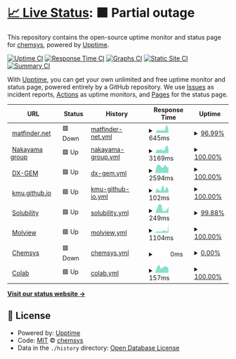 # [📈 Live Status](https://demo.upptime.js.org): <!--live status--> **🟧 Partial outage**

This repository contains the open-source uptime monitor and status page for [chemsys](https://demo.upptime.js.org), powered by [Upptime](https://github.com/upptime/upptime).

[![Uptime CI](https://github.com/chemsys/upptime/workflows/Uptime%20CI/badge.svg)](https://github.com/chemsys/upptime/actions?query=workflow%3A%22Uptime+CI%22)
[![Response Time CI](https://github.com/chemsys/upptime/workflows/Response%20Time%20CI/badge.svg)](https://github.com/chemsys/upptime/actions?query=workflow%3A%22Response+Time+CI%22)
[![Graphs CI](https://github.com/chemsys/upptime/workflows/Graphs%20CI/badge.svg)](https://github.com/chemsys/upptime/actions?query=workflow%3A%22Graphs+CI%22)
[![Static Site CI](https://github.com/chemsys/upptime/workflows/Static%20Site%20CI/badge.svg)](https://github.com/chemsys/upptime/actions?query=workflow%3A%22Static+Site+CI%22)
[![Summary CI](https://github.com/chemsys/upptime/workflows/Summary%20CI/badge.svg)](https://github.com/chemsys/upptime/actions?query=workflow%3A%22Summary+CI%22)

With [Upptime](https://upptime.js.org), you can get your own unlimited and free uptime monitor and status page, powered entirely by a GitHub repository. We use [Issues](https://github.com/chemsys/upptime/issues) as incident reports, [Actions](https://github.com/chemsys/upptime/actions) as uptime monitors, and [Pages](https://demo.upptime.js.org) for the status page.

<!--start: status pages-->
<!-- This summary is generated by Upptime (https://github.com/upptime/upptime) -->
<!-- Do not edit this manually, your changes will be overwritten -->
<!-- prettier-ignore -->
| URL | Status | History | Response Time | Uptime |
| --- | ------ | ------- | ------------- | ------ |
| <img alt="" src="https://icons.duckduckgo.com/ip3/matfinder.net.ico" height="13"> [matfinder.net](https://matfinder.net/) | 🟥 Down | [matfinder-net.yml](https://github.com/chemsys/upptime/commits/HEAD/history/matfinder-net.yml) | <details><summary><img alt="Response time graph" src="./graphs/matfinder-net/response-time-week.png" height="20"> 645ms</summary><br><a href="https://demo.upptime.js.org/history/matfinder-net"><img alt="Response time 464" src="https://img.shields.io/endpoint?url=https%3A%2F%2Fraw.githubusercontent.com%2Fchemsys%2Fupptime%2FHEAD%2Fapi%2Fmatfinder-net%2Fresponse-time.json"></a><br><a href="https://demo.upptime.js.org/history/matfinder-net"><img alt="24-hour response time 1034" src="https://img.shields.io/endpoint?url=https%3A%2F%2Fraw.githubusercontent.com%2Fchemsys%2Fupptime%2FHEAD%2Fapi%2Fmatfinder-net%2Fresponse-time-day.json"></a><br><a href="https://demo.upptime.js.org/history/matfinder-net"><img alt="7-day response time 645" src="https://img.shields.io/endpoint?url=https%3A%2F%2Fraw.githubusercontent.com%2Fchemsys%2Fupptime%2FHEAD%2Fapi%2Fmatfinder-net%2Fresponse-time-week.json"></a><br><a href="https://demo.upptime.js.org/history/matfinder-net"><img alt="30-day response time 477" src="https://img.shields.io/endpoint?url=https%3A%2F%2Fraw.githubusercontent.com%2Fchemsys%2Fupptime%2FHEAD%2Fapi%2Fmatfinder-net%2Fresponse-time-month.json"></a><br><a href="https://demo.upptime.js.org/history/matfinder-net"><img alt="1-year response time 447" src="https://img.shields.io/endpoint?url=https%3A%2F%2Fraw.githubusercontent.com%2Fchemsys%2Fupptime%2FHEAD%2Fapi%2Fmatfinder-net%2Fresponse-time-year.json"></a></details> | <details><summary><a href="https://demo.upptime.js.org/history/matfinder-net">96.99%</a></summary><a href="https://demo.upptime.js.org/history/matfinder-net"><img alt="All-time uptime 99.97%" src="https://img.shields.io/endpoint?url=https%3A%2F%2Fraw.githubusercontent.com%2Fchemsys%2Fupptime%2FHEAD%2Fapi%2Fmatfinder-net%2Fuptime.json"></a><br><a href="https://demo.upptime.js.org/history/matfinder-net"><img alt="24-hour uptime 78.95%" src="https://img.shields.io/endpoint?url=https%3A%2F%2Fraw.githubusercontent.com%2Fchemsys%2Fupptime%2FHEAD%2Fapi%2Fmatfinder-net%2Fuptime-day.json"></a><br><a href="https://demo.upptime.js.org/history/matfinder-net"><img alt="7-day uptime 96.99%" src="https://img.shields.io/endpoint?url=https%3A%2F%2Fraw.githubusercontent.com%2Fchemsys%2Fupptime%2FHEAD%2Fapi%2Fmatfinder-net%2Fuptime-week.json"></a><br><a href="https://demo.upptime.js.org/history/matfinder-net"><img alt="30-day uptime 99.31%" src="https://img.shields.io/endpoint?url=https%3A%2F%2Fraw.githubusercontent.com%2Fchemsys%2Fupptime%2FHEAD%2Fapi%2Fmatfinder-net%2Fuptime-month.json"></a><br><a href="https://demo.upptime.js.org/history/matfinder-net"><img alt="1-year uptime 99.94%" src="https://img.shields.io/endpoint?url=https%3A%2F%2Fraw.githubusercontent.com%2Fchemsys%2Fupptime%2FHEAD%2Fapi%2Fmatfinder-net%2Fuptime-year.json"></a></details>
| <img alt="" src="https://icons.duckduckgo.com/ip3/www.qsim.t.u-tokyo.ac.jp.ico" height="13"> [Nakayama group](http://www.qsim.t.u-tokyo.ac.jp) | 🟩 Up | [nakayama-group.yml](https://github.com/chemsys/upptime/commits/HEAD/history/nakayama-group.yml) | <details><summary><img alt="Response time graph" src="./graphs/nakayama-group/response-time-week.png" height="20"> 3169ms</summary><br><a href="https://demo.upptime.js.org/history/nakayama-group"><img alt="Response time 2819" src="https://img.shields.io/endpoint?url=https%3A%2F%2Fraw.githubusercontent.com%2Fchemsys%2Fupptime%2FHEAD%2Fapi%2Fnakayama-group%2Fresponse-time.json"></a><br><a href="https://demo.upptime.js.org/history/nakayama-group"><img alt="24-hour response time 3549" src="https://img.shields.io/endpoint?url=https%3A%2F%2Fraw.githubusercontent.com%2Fchemsys%2Fupptime%2FHEAD%2Fapi%2Fnakayama-group%2Fresponse-time-day.json"></a><br><a href="https://demo.upptime.js.org/history/nakayama-group"><img alt="7-day response time 3169" src="https://img.shields.io/endpoint?url=https%3A%2F%2Fraw.githubusercontent.com%2Fchemsys%2Fupptime%2FHEAD%2Fapi%2Fnakayama-group%2Fresponse-time-week.json"></a><br><a href="https://demo.upptime.js.org/history/nakayama-group"><img alt="30-day response time 2731" src="https://img.shields.io/endpoint?url=https%3A%2F%2Fraw.githubusercontent.com%2Fchemsys%2Fupptime%2FHEAD%2Fapi%2Fnakayama-group%2Fresponse-time-month.json"></a><br><a href="https://demo.upptime.js.org/history/nakayama-group"><img alt="1-year response time 2838" src="https://img.shields.io/endpoint?url=https%3A%2F%2Fraw.githubusercontent.com%2Fchemsys%2Fupptime%2FHEAD%2Fapi%2Fnakayama-group%2Fresponse-time-year.json"></a></details> | <details><summary><a href="https://demo.upptime.js.org/history/nakayama-group">100.00%</a></summary><a href="https://demo.upptime.js.org/history/nakayama-group"><img alt="All-time uptime 99.99%" src="https://img.shields.io/endpoint?url=https%3A%2F%2Fraw.githubusercontent.com%2Fchemsys%2Fupptime%2FHEAD%2Fapi%2Fnakayama-group%2Fuptime.json"></a><br><a href="https://demo.upptime.js.org/history/nakayama-group"><img alt="24-hour uptime 100.00%" src="https://img.shields.io/endpoint?url=https%3A%2F%2Fraw.githubusercontent.com%2Fchemsys%2Fupptime%2FHEAD%2Fapi%2Fnakayama-group%2Fuptime-day.json"></a><br><a href="https://demo.upptime.js.org/history/nakayama-group"><img alt="7-day uptime 100.00%" src="https://img.shields.io/endpoint?url=https%3A%2F%2Fraw.githubusercontent.com%2Fchemsys%2Fupptime%2FHEAD%2Fapi%2Fnakayama-group%2Fuptime-week.json"></a><br><a href="https://demo.upptime.js.org/history/nakayama-group"><img alt="30-day uptime 100.00%" src="https://img.shields.io/endpoint?url=https%3A%2F%2Fraw.githubusercontent.com%2Fchemsys%2Fupptime%2FHEAD%2Fapi%2Fnakayama-group%2Fuptime-month.json"></a><br><a href="https://demo.upptime.js.org/history/nakayama-group"><img alt="1-year uptime 100.00%" src="https://img.shields.io/endpoint?url=https%3A%2F%2Fraw.githubusercontent.com%2Fchemsys%2Fupptime%2FHEAD%2Fapi%2Fnakayama-group%2Fuptime-year.json"></a></details>
| <img alt="" src="https://icons.duckduckgo.com/ip3/www.dx-gem.t.u-tokyo.ac.jp.ico" height="13"> [DX-GEM](http://www.dx-gem.t.u-tokyo.ac.jp) | 🟩 Up | [dx-gem.yml](https://github.com/chemsys/upptime/commits/HEAD/history/dx-gem.yml) | <details><summary><img alt="Response time graph" src="./graphs/dx-gem/response-time-week.png" height="20"> 2594ms</summary><br><a href="https://demo.upptime.js.org/history/dx-gem"><img alt="Response time 2782" src="https://img.shields.io/endpoint?url=https%3A%2F%2Fraw.githubusercontent.com%2Fchemsys%2Fupptime%2FHEAD%2Fapi%2Fdx-gem%2Fresponse-time.json"></a><br><a href="https://demo.upptime.js.org/history/dx-gem"><img alt="24-hour response time 2104" src="https://img.shields.io/endpoint?url=https%3A%2F%2Fraw.githubusercontent.com%2Fchemsys%2Fupptime%2FHEAD%2Fapi%2Fdx-gem%2Fresponse-time-day.json"></a><br><a href="https://demo.upptime.js.org/history/dx-gem"><img alt="7-day response time 2594" src="https://img.shields.io/endpoint?url=https%3A%2F%2Fraw.githubusercontent.com%2Fchemsys%2Fupptime%2FHEAD%2Fapi%2Fdx-gem%2Fresponse-time-week.json"></a><br><a href="https://demo.upptime.js.org/history/dx-gem"><img alt="30-day response time 3300" src="https://img.shields.io/endpoint?url=https%3A%2F%2Fraw.githubusercontent.com%2Fchemsys%2Fupptime%2FHEAD%2Fapi%2Fdx-gem%2Fresponse-time-month.json"></a><br><a href="https://demo.upptime.js.org/history/dx-gem"><img alt="1-year response time 2962" src="https://img.shields.io/endpoint?url=https%3A%2F%2Fraw.githubusercontent.com%2Fchemsys%2Fupptime%2FHEAD%2Fapi%2Fdx-gem%2Fresponse-time-year.json"></a></details> | <details><summary><a href="https://demo.upptime.js.org/history/dx-gem">100.00%</a></summary><a href="https://demo.upptime.js.org/history/dx-gem"><img alt="All-time uptime 99.99%" src="https://img.shields.io/endpoint?url=https%3A%2F%2Fraw.githubusercontent.com%2Fchemsys%2Fupptime%2FHEAD%2Fapi%2Fdx-gem%2Fuptime.json"></a><br><a href="https://demo.upptime.js.org/history/dx-gem"><img alt="24-hour uptime 100.00%" src="https://img.shields.io/endpoint?url=https%3A%2F%2Fraw.githubusercontent.com%2Fchemsys%2Fupptime%2FHEAD%2Fapi%2Fdx-gem%2Fuptime-day.json"></a><br><a href="https://demo.upptime.js.org/history/dx-gem"><img alt="7-day uptime 100.00%" src="https://img.shields.io/endpoint?url=https%3A%2F%2Fraw.githubusercontent.com%2Fchemsys%2Fupptime%2FHEAD%2Fapi%2Fdx-gem%2Fuptime-week.json"></a><br><a href="https://demo.upptime.js.org/history/dx-gem"><img alt="30-day uptime 100.00%" src="https://img.shields.io/endpoint?url=https%3A%2F%2Fraw.githubusercontent.com%2Fchemsys%2Fupptime%2FHEAD%2Fapi%2Fdx-gem%2Fuptime-month.json"></a><br><a href="https://demo.upptime.js.org/history/dx-gem"><img alt="1-year uptime 100.00%" src="https://img.shields.io/endpoint?url=https%3A%2F%2Fraw.githubusercontent.com%2Fchemsys%2Fupptime%2FHEAD%2Fapi%2Fdx-gem%2Fuptime-year.json"></a></details>
| <img alt="" src="https://icons.duckduckgo.com/ip3/kmu.github.io.ico" height="13"> [kmu.github.io](https://kmu.github.io) | 🟩 Up | [kmu-github-io.yml](https://github.com/chemsys/upptime/commits/HEAD/history/kmu-github-io.yml) | <details><summary><img alt="Response time graph" src="./graphs/kmu-github-io/response-time-week.png" height="20"> 102ms</summary><br><a href="https://demo.upptime.js.org/history/kmu-github-io"><img alt="Response time 120" src="https://img.shields.io/endpoint?url=https%3A%2F%2Fraw.githubusercontent.com%2Fchemsys%2Fupptime%2FHEAD%2Fapi%2Fkmu-github-io%2Fresponse-time.json"></a><br><a href="https://demo.upptime.js.org/history/kmu-github-io"><img alt="24-hour response time 72" src="https://img.shields.io/endpoint?url=https%3A%2F%2Fraw.githubusercontent.com%2Fchemsys%2Fupptime%2FHEAD%2Fapi%2Fkmu-github-io%2Fresponse-time-day.json"></a><br><a href="https://demo.upptime.js.org/history/kmu-github-io"><img alt="7-day response time 102" src="https://img.shields.io/endpoint?url=https%3A%2F%2Fraw.githubusercontent.com%2Fchemsys%2Fupptime%2FHEAD%2Fapi%2Fkmu-github-io%2Fresponse-time-week.json"></a><br><a href="https://demo.upptime.js.org/history/kmu-github-io"><img alt="30-day response time 112" src="https://img.shields.io/endpoint?url=https%3A%2F%2Fraw.githubusercontent.com%2Fchemsys%2Fupptime%2FHEAD%2Fapi%2Fkmu-github-io%2Fresponse-time-month.json"></a><br><a href="https://demo.upptime.js.org/history/kmu-github-io"><img alt="1-year response time 120" src="https://img.shields.io/endpoint?url=https%3A%2F%2Fraw.githubusercontent.com%2Fchemsys%2Fupptime%2FHEAD%2Fapi%2Fkmu-github-io%2Fresponse-time-year.json"></a></details> | <details><summary><a href="https://demo.upptime.js.org/history/kmu-github-io">100.00%</a></summary><a href="https://demo.upptime.js.org/history/kmu-github-io"><img alt="All-time uptime 97.86%" src="https://img.shields.io/endpoint?url=https%3A%2F%2Fraw.githubusercontent.com%2Fchemsys%2Fupptime%2FHEAD%2Fapi%2Fkmu-github-io%2Fuptime.json"></a><br><a href="https://demo.upptime.js.org/history/kmu-github-io"><img alt="24-hour uptime 100.00%" src="https://img.shields.io/endpoint?url=https%3A%2F%2Fraw.githubusercontent.com%2Fchemsys%2Fupptime%2FHEAD%2Fapi%2Fkmu-github-io%2Fuptime-day.json"></a><br><a href="https://demo.upptime.js.org/history/kmu-github-io"><img alt="7-day uptime 100.00%" src="https://img.shields.io/endpoint?url=https%3A%2F%2Fraw.githubusercontent.com%2Fchemsys%2Fupptime%2FHEAD%2Fapi%2Fkmu-github-io%2Fuptime-week.json"></a><br><a href="https://demo.upptime.js.org/history/kmu-github-io"><img alt="30-day uptime 100.00%" src="https://img.shields.io/endpoint?url=https%3A%2F%2Fraw.githubusercontent.com%2Fchemsys%2Fupptime%2FHEAD%2Fapi%2Fkmu-github-io%2Fuptime-month.json"></a><br><a href="https://demo.upptime.js.org/history/kmu-github-io"><img alt="1-year uptime 97.86%" src="https://img.shields.io/endpoint?url=https%3A%2F%2Fraw.githubusercontent.com%2Fchemsys%2Fupptime%2FHEAD%2Fapi%2Fkmu-github-io%2Fuptime-year.json"></a></details>
| <img alt="" src="https://icons.duckduckgo.com/ip3/modem.ucsd.edu.ico" height="13"> [Solubility](http://modem.ucsd.edu/adme/databases/databases_logS.htm) | 🟩 Up | [solubility.yml](https://github.com/chemsys/upptime/commits/HEAD/history/solubility.yml) | <details><summary><img alt="Response time graph" src="./graphs/solubility/response-time-week.png" height="20"> 249ms</summary><br><a href="https://demo.upptime.js.org/history/solubility"><img alt="Response time 290" src="https://img.shields.io/endpoint?url=https%3A%2F%2Fraw.githubusercontent.com%2Fchemsys%2Fupptime%2FHEAD%2Fapi%2Fsolubility%2Fresponse-time.json"></a><br><a href="https://demo.upptime.js.org/history/solubility"><img alt="24-hour response time 207" src="https://img.shields.io/endpoint?url=https%3A%2F%2Fraw.githubusercontent.com%2Fchemsys%2Fupptime%2FHEAD%2Fapi%2Fsolubility%2Fresponse-time-day.json"></a><br><a href="https://demo.upptime.js.org/history/solubility"><img alt="7-day response time 249" src="https://img.shields.io/endpoint?url=https%3A%2F%2Fraw.githubusercontent.com%2Fchemsys%2Fupptime%2FHEAD%2Fapi%2Fsolubility%2Fresponse-time-week.json"></a><br><a href="https://demo.upptime.js.org/history/solubility"><img alt="30-day response time 273" src="https://img.shields.io/endpoint?url=https%3A%2F%2Fraw.githubusercontent.com%2Fchemsys%2Fupptime%2FHEAD%2Fapi%2Fsolubility%2Fresponse-time-month.json"></a><br><a href="https://demo.upptime.js.org/history/solubility"><img alt="1-year response time 290" src="https://img.shields.io/endpoint?url=https%3A%2F%2Fraw.githubusercontent.com%2Fchemsys%2Fupptime%2FHEAD%2Fapi%2Fsolubility%2Fresponse-time-year.json"></a></details> | <details><summary><a href="https://demo.upptime.js.org/history/solubility">99.88%</a></summary><a href="https://demo.upptime.js.org/history/solubility"><img alt="All-time uptime 97.04%" src="https://img.shields.io/endpoint?url=https%3A%2F%2Fraw.githubusercontent.com%2Fchemsys%2Fupptime%2FHEAD%2Fapi%2Fsolubility%2Fuptime.json"></a><br><a href="https://demo.upptime.js.org/history/solubility"><img alt="24-hour uptime 99.17%" src="https://img.shields.io/endpoint?url=https%3A%2F%2Fraw.githubusercontent.com%2Fchemsys%2Fupptime%2FHEAD%2Fapi%2Fsolubility%2Fuptime-day.json"></a><br><a href="https://demo.upptime.js.org/history/solubility"><img alt="7-day uptime 99.88%" src="https://img.shields.io/endpoint?url=https%3A%2F%2Fraw.githubusercontent.com%2Fchemsys%2Fupptime%2FHEAD%2Fapi%2Fsolubility%2Fuptime-week.json"></a><br><a href="https://demo.upptime.js.org/history/solubility"><img alt="30-day uptime 99.97%" src="https://img.shields.io/endpoint?url=https%3A%2F%2Fraw.githubusercontent.com%2Fchemsys%2Fupptime%2FHEAD%2Fapi%2Fsolubility%2Fuptime-month.json"></a><br><a href="https://demo.upptime.js.org/history/solubility"><img alt="1-year uptime 97.04%" src="https://img.shields.io/endpoint?url=https%3A%2F%2Fraw.githubusercontent.com%2Fchemsys%2Fupptime%2FHEAD%2Fapi%2Fsolubility%2Fuptime-year.json"></a></details>
| <img alt="" src="https://icons.duckduckgo.com/ip3/molview.org.ico" height="13"> [Molview](https://molview.org/) | 🟩 Up | [molview.yml](https://github.com/chemsys/upptime/commits/HEAD/history/molview.yml) | <details><summary><img alt="Response time graph" src="./graphs/molview/response-time-week.png" height="20"> 1104ms</summary><br><a href="https://demo.upptime.js.org/history/molview"><img alt="Response time 894" src="https://img.shields.io/endpoint?url=https%3A%2F%2Fraw.githubusercontent.com%2Fchemsys%2Fupptime%2FHEAD%2Fapi%2Fmolview%2Fresponse-time.json"></a><br><a href="https://demo.upptime.js.org/history/molview"><img alt="24-hour response time 2860" src="https://img.shields.io/endpoint?url=https%3A%2F%2Fraw.githubusercontent.com%2Fchemsys%2Fupptime%2FHEAD%2Fapi%2Fmolview%2Fresponse-time-day.json"></a><br><a href="https://demo.upptime.js.org/history/molview"><img alt="7-day response time 1104" src="https://img.shields.io/endpoint?url=https%3A%2F%2Fraw.githubusercontent.com%2Fchemsys%2Fupptime%2FHEAD%2Fapi%2Fmolview%2Fresponse-time-week.json"></a><br><a href="https://demo.upptime.js.org/history/molview"><img alt="30-day response time 825" src="https://img.shields.io/endpoint?url=https%3A%2F%2Fraw.githubusercontent.com%2Fchemsys%2Fupptime%2FHEAD%2Fapi%2Fmolview%2Fresponse-time-month.json"></a><br><a href="https://demo.upptime.js.org/history/molview"><img alt="1-year response time 894" src="https://img.shields.io/endpoint?url=https%3A%2F%2Fraw.githubusercontent.com%2Fchemsys%2Fupptime%2FHEAD%2Fapi%2Fmolview%2Fresponse-time-year.json"></a></details> | <details><summary><a href="https://demo.upptime.js.org/history/molview">100.00%</a></summary><a href="https://demo.upptime.js.org/history/molview"><img alt="All-time uptime 99.98%" src="https://img.shields.io/endpoint?url=https%3A%2F%2Fraw.githubusercontent.com%2Fchemsys%2Fupptime%2FHEAD%2Fapi%2Fmolview%2Fuptime.json"></a><br><a href="https://demo.upptime.js.org/history/molview"><img alt="24-hour uptime 100.00%" src="https://img.shields.io/endpoint?url=https%3A%2F%2Fraw.githubusercontent.com%2Fchemsys%2Fupptime%2FHEAD%2Fapi%2Fmolview%2Fuptime-day.json"></a><br><a href="https://demo.upptime.js.org/history/molview"><img alt="7-day uptime 100.00%" src="https://img.shields.io/endpoint?url=https%3A%2F%2Fraw.githubusercontent.com%2Fchemsys%2Fupptime%2FHEAD%2Fapi%2Fmolview%2Fuptime-week.json"></a><br><a href="https://demo.upptime.js.org/history/molview"><img alt="30-day uptime 99.90%" src="https://img.shields.io/endpoint?url=https%3A%2F%2Fraw.githubusercontent.com%2Fchemsys%2Fupptime%2FHEAD%2Fapi%2Fmolview%2Fuptime-month.json"></a><br><a href="https://demo.upptime.js.org/history/molview"><img alt="1-year uptime 99.98%" src="https://img.shields.io/endpoint?url=https%3A%2F%2Fraw.githubusercontent.com%2Fchemsys%2Fupptime%2FHEAD%2Fapi%2Fmolview%2Fuptime-year.json"></a></details>
| <img alt="" src="https://icons.duckduckgo.com/ip3/www.chemsys.t.u-tokyo.ac.jp.ico" height="13"> [Chemsys](https://www.chemsys.t.u-tokyo.ac.jp/) | 🟥 Down | [chemsys.yml](https://github.com/chemsys/upptime/commits/HEAD/history/chemsys.yml) | <details><summary><img alt="Response time graph" src="./graphs/chemsys/response-time-week.png" height="20"> 0ms</summary><br><a href="https://demo.upptime.js.org/history/chemsys"><img alt="Response time 0" src="https://img.shields.io/endpoint?url=https%3A%2F%2Fraw.githubusercontent.com%2Fchemsys%2Fupptime%2FHEAD%2Fapi%2Fchemsys%2Fresponse-time.json"></a><br><a href="https://demo.upptime.js.org/history/chemsys"><img alt="24-hour response time 0" src="https://img.shields.io/endpoint?url=https%3A%2F%2Fraw.githubusercontent.com%2Fchemsys%2Fupptime%2FHEAD%2Fapi%2Fchemsys%2Fresponse-time-day.json"></a><br><a href="https://demo.upptime.js.org/history/chemsys"><img alt="7-day response time 0" src="https://img.shields.io/endpoint?url=https%3A%2F%2Fraw.githubusercontent.com%2Fchemsys%2Fupptime%2FHEAD%2Fapi%2Fchemsys%2Fresponse-time-week.json"></a><br><a href="https://demo.upptime.js.org/history/chemsys"><img alt="30-day response time 0" src="https://img.shields.io/endpoint?url=https%3A%2F%2Fraw.githubusercontent.com%2Fchemsys%2Fupptime%2FHEAD%2Fapi%2Fchemsys%2Fresponse-time-month.json"></a><br><a href="https://demo.upptime.js.org/history/chemsys"><img alt="1-year response time 0" src="https://img.shields.io/endpoint?url=https%3A%2F%2Fraw.githubusercontent.com%2Fchemsys%2Fupptime%2FHEAD%2Fapi%2Fchemsys%2Fresponse-time-year.json"></a></details> | <details><summary><a href="https://demo.upptime.js.org/history/chemsys">0.00%</a></summary><a href="https://demo.upptime.js.org/history/chemsys"><img alt="All-time uptime 0.00%" src="https://img.shields.io/endpoint?url=https%3A%2F%2Fraw.githubusercontent.com%2Fchemsys%2Fupptime%2FHEAD%2Fapi%2Fchemsys%2Fuptime.json"></a><br><a href="https://demo.upptime.js.org/history/chemsys"><img alt="24-hour uptime 0.00%" src="https://img.shields.io/endpoint?url=https%3A%2F%2Fraw.githubusercontent.com%2Fchemsys%2Fupptime%2FHEAD%2Fapi%2Fchemsys%2Fuptime-day.json"></a><br><a href="https://demo.upptime.js.org/history/chemsys"><img alt="7-day uptime 0.00%" src="https://img.shields.io/endpoint?url=https%3A%2F%2Fraw.githubusercontent.com%2Fchemsys%2Fupptime%2FHEAD%2Fapi%2Fchemsys%2Fuptime-week.json"></a><br><a href="https://demo.upptime.js.org/history/chemsys"><img alt="30-day uptime 0.00%" src="https://img.shields.io/endpoint?url=https%3A%2F%2Fraw.githubusercontent.com%2Fchemsys%2Fupptime%2FHEAD%2Fapi%2Fchemsys%2Fuptime-month.json"></a><br><a href="https://demo.upptime.js.org/history/chemsys"><img alt="1-year uptime 0.00%" src="https://img.shields.io/endpoint?url=https%3A%2F%2Fraw.githubusercontent.com%2Fchemsys%2Fupptime%2FHEAD%2Fapi%2Fchemsys%2Fuptime-year.json"></a></details>
| <img alt="" src="https://icons.duckduckgo.com/ip3/colab.research.google.com.ico" height="13"> [Colab](https://colab.research.google.com) | 🟩 Up | [colab.yml](https://github.com/chemsys/upptime/commits/HEAD/history/colab.yml) | <details><summary><img alt="Response time graph" src="./graphs/colab/response-time-week.png" height="20"> 157ms</summary><br><a href="https://demo.upptime.js.org/history/colab"><img alt="Response time 205" src="https://img.shields.io/endpoint?url=https%3A%2F%2Fraw.githubusercontent.com%2Fchemsys%2Fupptime%2FHEAD%2Fapi%2Fcolab%2Fresponse-time.json"></a><br><a href="https://demo.upptime.js.org/history/colab"><img alt="24-hour response time 129" src="https://img.shields.io/endpoint?url=https%3A%2F%2Fraw.githubusercontent.com%2Fchemsys%2Fupptime%2FHEAD%2Fapi%2Fcolab%2Fresponse-time-day.json"></a><br><a href="https://demo.upptime.js.org/history/colab"><img alt="7-day response time 157" src="https://img.shields.io/endpoint?url=https%3A%2F%2Fraw.githubusercontent.com%2Fchemsys%2Fupptime%2FHEAD%2Fapi%2Fcolab%2Fresponse-time-week.json"></a><br><a href="https://demo.upptime.js.org/history/colab"><img alt="30-day response time 178" src="https://img.shields.io/endpoint?url=https%3A%2F%2Fraw.githubusercontent.com%2Fchemsys%2Fupptime%2FHEAD%2Fapi%2Fcolab%2Fresponse-time-month.json"></a><br><a href="https://demo.upptime.js.org/history/colab"><img alt="1-year response time 205" src="https://img.shields.io/endpoint?url=https%3A%2F%2Fraw.githubusercontent.com%2Fchemsys%2Fupptime%2FHEAD%2Fapi%2Fcolab%2Fresponse-time-year.json"></a></details> | <details><summary><a href="https://demo.upptime.js.org/history/colab">100.00%</a></summary><a href="https://demo.upptime.js.org/history/colab"><img alt="All-time uptime 100.00%" src="https://img.shields.io/endpoint?url=https%3A%2F%2Fraw.githubusercontent.com%2Fchemsys%2Fupptime%2FHEAD%2Fapi%2Fcolab%2Fuptime.json"></a><br><a href="https://demo.upptime.js.org/history/colab"><img alt="24-hour uptime 100.00%" src="https://img.shields.io/endpoint?url=https%3A%2F%2Fraw.githubusercontent.com%2Fchemsys%2Fupptime%2FHEAD%2Fapi%2Fcolab%2Fuptime-day.json"></a><br><a href="https://demo.upptime.js.org/history/colab"><img alt="7-day uptime 100.00%" src="https://img.shields.io/endpoint?url=https%3A%2F%2Fraw.githubusercontent.com%2Fchemsys%2Fupptime%2FHEAD%2Fapi%2Fcolab%2Fuptime-week.json"></a><br><a href="https://demo.upptime.js.org/history/colab"><img alt="30-day uptime 100.00%" src="https://img.shields.io/endpoint?url=https%3A%2F%2Fraw.githubusercontent.com%2Fchemsys%2Fupptime%2FHEAD%2Fapi%2Fcolab%2Fuptime-month.json"></a><br><a href="https://demo.upptime.js.org/history/colab"><img alt="1-year uptime 100.00%" src="https://img.shields.io/endpoint?url=https%3A%2F%2Fraw.githubusercontent.com%2Fchemsys%2Fupptime%2FHEAD%2Fapi%2Fcolab%2Fuptime-year.json"></a></details>

<!--end: status pages-->

[**Visit our status website →**](https://demo.upptime.js.org)

## 📄 License

- Powered by: [Upptime](https://github.com/upptime/upptime)
- Code: [MIT](./LICENSE) © [chemsys](https://demo.upptime.js.org)
- Data in the `./history` directory: [Open Database License](https://opendatacommons.org/licenses/odbl/1-0/)
